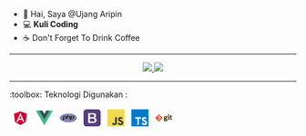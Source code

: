 - 👋 Hai, Saya @Ujang Aripin
- :computer: <b>Kuli Coding</b>
- :coffee: Don't Forget To Drink Coffee

<hr/>
<p align="center">
<a href="https://github.com/ujangaripin24">
  <img height="150em" src="https://github-readme-stats.vercel.app/api?username=ujangaripin24&theme=tokyonight&show_icons=true"/>
  <img height="150em" src="https://github-readme-stats-eight-theta.vercel.app/api/top-langs/?username=ujangaripin24&layout=compact&langs_count=8&theme=tokyonight"/>
</a>
</p>
<hr/>
:toolbox: Teknologi Digunakan :
<p align="left">
<img src="https://raw.githubusercontent.com/github/explore/80688e429a7d4ef2fca1e82350fe8e3517d3494d/topics/angular/angular.png" alt="angular" height="30" style="vertical-align:top; margin:4px">
<img src="https://raw.githubusercontent.com/github/explore/80688e429a7d4ef2fca1e82350fe8e3517d3494d/topics/vue/vue.png" alt="vue" height="30" style="vertical-align:top; margin:4px">
<img src="https://raw.githubusercontent.com/github/explore/80688e429a7d4ef2fca1e82350fe8e3517d3494d/topics/php/php.png" alt="php" height="30" style="vertical-align:top; margin:4px">
<img src="https://raw.githubusercontent.com/github/explore/80688e429a7d4ef2fca1e82350fe8e3517d3494d/topics/bootstrap/bootstrap.png" alt="bootstrap" height="30" style="vertical-align:top; margin:4px">

<img src="https://raw.githubusercontent.com/github/explore/80688e429a7d4ef2fca1e82350fe8e3517d3494d/topics/javascript/javascript.png" alt="Javascript" height="30" style="vertical-align:top; margin:4px">
<img src="https://raw.githubusercontent.com/github/explore/80688e429a7d4ef2fca1e82350fe8e3517d3494d/topics/typescript/typescript.png" alt="typescript" height="30" style="vertical-align:top; margin:4px">
<img src="https://raw.githubusercontent.com/github/explore/80688e429a7d4ef2fca1e82350fe8e3517d3494d/topics/git/git.png" alt="git" height="30" style="vertical-align:top; margin:4px">
</p>
